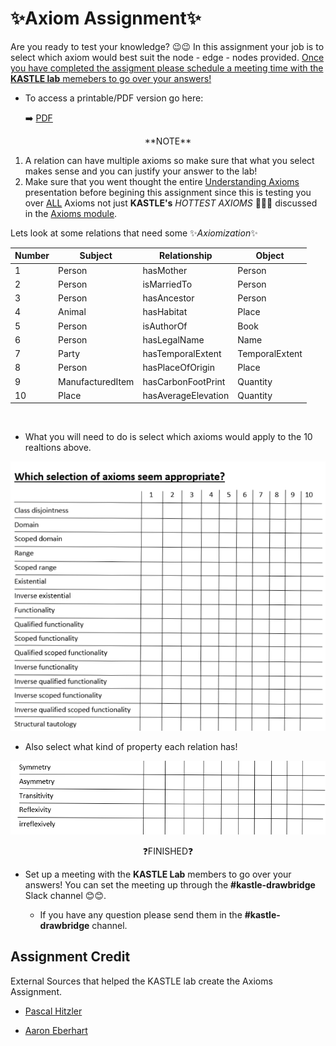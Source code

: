 # ✨Axiom Assignment✨

Are you ready to test your knowledge? 😉😉
In this assignment your job is to select which axiom would best suit the node - edge - nodes provided.  <ins>Once you have completed the assigment please schedule a meeting time with the **KASTLE lab** memebers to go over your answers!</ins> 

- To access a printable/PDF version go here:
    
    ➡️ [PDF](/knowledge-graphs/02-modeling-fundamentals/Supplementary-material/Assignments/axiomatization-exercises.pdf) 

    






<center> **NOTE**  </center>

1. A relation can have multiple axioms so make sure that what you select makes sense and you can justify your answer to the lab! 
2. Make sure that you went thought the entire  [Understanding Axioms](https://docs.google.com/presentation/d/1EmLxLo8yzo9-O6nKr7Yf6GRZdUXqe_VovG02JbTuh60/edit?usp=sharing) presentation before begining this assignment since this is testing you over <ins>ALL</ins> Axioms not just **KASTLE's** *HOTTEST AXIOMS* 🥵🥵🥵 discussed in the [Axioms module](/knowledge-graphs/02-modeling-fundamentals/Axioms.md). 




Lets look at some relations that need some ✨*Axiomization*✨



|Number      | Subject           | Relationship             | Object           |
|------------------|------------------|-------------------------|------------------|
|1| Person          | hasMother                | Person          |
|2|Person          | isMarriedTo              | Person          |
|3|Person          | hasAncestor              | Person          |
|4|Animal          | hasHabitat               | Place           |
|5|Person          | isAuthorOf               | Book            |
|6|Person          | hasLegalName             | Name            |
|7|Party           | hasTemporalExtent        | TemporalExtent  |
|8|Person          | hasPlaceOfOrigin         | Place           |
|9|ManufacturedItem | hasCarbonFootPrint      | Quantity        |
|10|Place           | hasAverageElevation      | Quantity        |

<br>
 
- What you will need to do is select which axioms would apply to the 10 realtions above. 

![AxiomAssignment](/pngs/AxiomAssignment.png)

- Also select what kind of property each relation has!

![AxiomAssignmentProperties](/pngs/AxiomsAssignmentProperties.png)


<center> ❓FINISHED❓</center>

- Set up a meeting with the **KASTLE Lab** members to go over your answers! You can set the meeting up through the **#kastle-drawbridge** Slack channel 😊😊. 

    - If you have any question please send them in the **#kastle-drawbridge** channel. 




## Assignment Credit 
External Sources that helped the KASTLE lab create the Axioms Assignment. 

- [Pascal Hitzler](https://www.linkedin.com/in/pascalhitzler/)

- [Aaron Eberhart](https://aaroneberhart.github.io/me/)